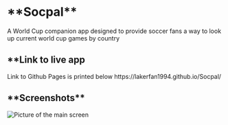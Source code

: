 <h1>**Socpal**</h1>

A World Cup companion app designed to provide soccer fans a way to look up current world cup games by country

<h2>**Link to live app</h2>
Link to Github Pages is printed below
https://lakerfan1994.github.io/Socpal/


<h2>**Screenshots**</h2>

![Picture of the main screen](http://i350.photobucket.com/albums/q416/lakerfan1994/Socpal-main-page_zpstdgoqvvi.png~original)

